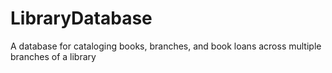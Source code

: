 # LibraryDatabase
A database for cataloging books, branches, and book loans across multiple branches of a library
